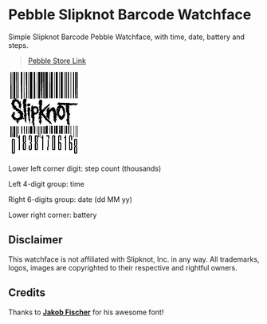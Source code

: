 # Pebble Slipknot Barcode Watchface
Simple Slipknot Barcode Pebble Watchface, with time, date, battery and steps.
>[Pebble Store Link](https://apps.getpebble.com/applications/576429bb2946d7b5e30000ae)

![alt tag](https://raw.githubusercontent.com/Gia90/PebbleSlipknotBarcode/master/preview.png)

Lower left corner digit: step count (thousands)

Left 4-digit group: time

Right 6-digits group: date (dd MM yy)

Lower right corner: battery

## Disclaimer

This watchface is not affiliated with Slipknot, Inc. in any way.
All trademarks, logos, images are copyrighted to their respective and rightful owners.

## Credits

Thanks to **[Jakob Fischer](http://www.pizzadude.dk)** for his awesome font!

